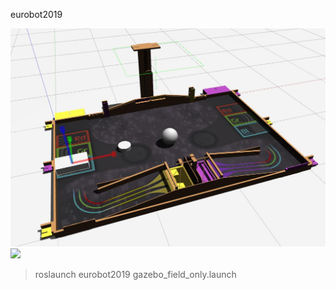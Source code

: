 eurobot2019

<img src="https://github.com/tony92151/ros_eurobot2019/blob/master/image/gazebo3.jpg"/>

<img src="https://github.com/tony92151/ros_eurobot2019/blob/master/image/gazebo2.gif"/>


> roslaunch eurobot2019 gazebo_field_only.launch
